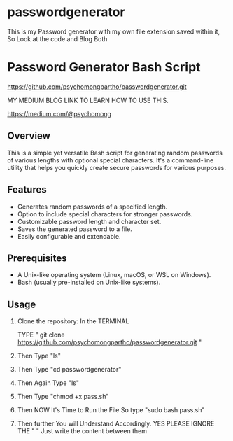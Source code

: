 # passwordgenerator
This is my Password generator with my own file extension saved within it,  So Look at the code and Blog Both
# Password Generator Bash Script

https://github.com/psychomongpartho/passwordgenerator.git

MY MEDIUM BLOG LINK TO LEARN HOW TO USE THIS.

https://medium.com/@psychomong

## Overview

This is a simple yet versatile Bash script for generating random passwords of various lengths with optional special characters. It's a command-line utility that helps you quickly create secure passwords for various purposes.

## Features

- Generates random passwords of a specified length.
- Option to include special characters for stronger passwords.
- Customizable password length and character set.
- Saves the generated password to a file.
- Easily configurable and extendable.

## Prerequisites

- A Unix-like operating system (Linux, macOS, or WSL on Windows).
- Bash (usually pre-installed on Unix-like systems).

## Usage

1. Clone the repository: In the TERMINAL
   

   TYPE " git clone https://github.com/psychomongpartho/passwordgenerator.git "

3. Then Type "ls"
4. Then Type "cd passwordgenerator"
5. Then Again Type "ls"
6. Then Type "chmod +x pass.sh"
7. Then NOW It's Time to Run the File So type "sudo bash pass.sh"
9. Then further You will Understand Accordingly. YES PLEASE IGNORE THE " " Just write the content between them 
   
